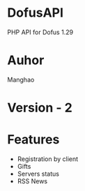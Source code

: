 # DofusAPI
PHP API for Dofus 1.29

# Auhor
Manghao

# Version - 2

# Features
  - Registration by client
  - Gifts
  - Servers status
  - RSS News
